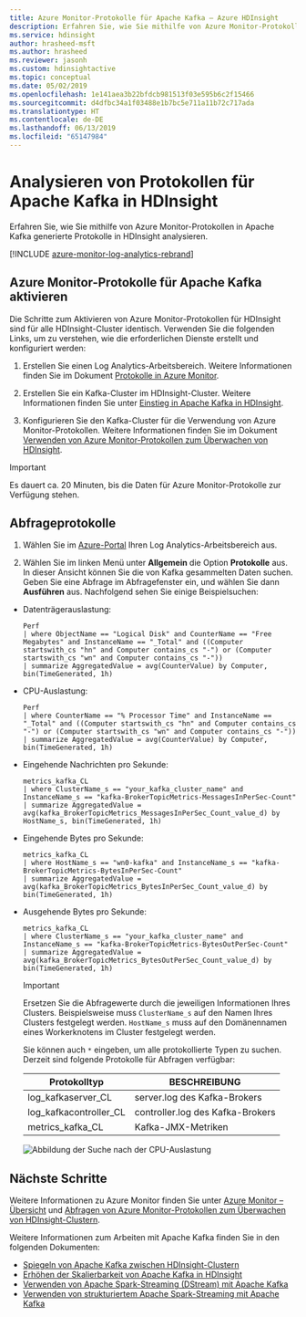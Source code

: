 ```yaml
---
title: Azure Monitor-Protokolle für Apache Kafka – Azure HDInsight
description: Erfahren Sie, wie Sie mithilfe von Azure Monitor-Protokollen Protokolle aus Apache Kafka-Clustern in Azure HDInsight analysieren.
ms.service: hdinsight
author: hrasheed-msft
ms.author: hrasheed
ms.reviewer: jasonh
ms.custom: hdinsightactive
ms.topic: conceptual
ms.date: 05/02/2019
ms.openlocfilehash: 1e141aea3b22bfdcb981513f03e595b6c2f15466
ms.sourcegitcommit: d4dfbc34a1f03488e1b7bc5e711a11b72c717ada
ms.translationtype: HT
ms.contentlocale: de-DE
ms.lasthandoff: 06/13/2019
ms.locfileid: "65147984"
---
```

# <a name="analyze-logs-for-apache-kafka-on-hdinsight"></a>Analysieren von Protokollen für Apache Kafka in HDInsight

Erfahren Sie, wie Sie mithilfe von Azure Monitor-Protokollen in Apache Kafka generierte Protokolle in HDInsight analysieren.

[!INCLUDE [azure-monitor-log-analytics-rebrand](../../../includes/azure-monitor-log-analytics-rebrand.md)]

## <a name="enable-azure-monitor-logs-for-apache-kafka"></a>Azure Monitor-Protokolle für Apache Kafka aktivieren

Die Schritte zum Aktivieren von Azure Monitor-Protokollen für HDInsight sind für alle HDInsight-Cluster identisch. Verwenden Sie die folgenden Links, um zu verstehen, wie die erforderlichen Dienste erstellt und konfiguriert werden:

1. Erstellen Sie einen Log Analytics-Arbeitsbereich. Weitere Informationen finden Sie im Dokument [Protokolle in Azure Monitor](../../azure-monitor/platform/data-platform-logs.md).

2. Erstellen Sie ein Kafka-Cluster im HDInsight-Cluster. Weitere Informationen finden Sie unter [Einstieg in Apache Kafka in HDInsight](apache-kafka-get-started.md).

3. Konfigurieren Sie den Kafka-Cluster für die Verwendung von Azure Monitor-Protokollen. Weitere Informationen finden Sie im Dokument [Verwenden von Azure Monitor-Protokollen zum Überwachen von HDInsight](../hdinsight-hadoop-oms-log-analytics-tutorial.md).

> [!IMPORTANT]  
> Es dauert ca. 20 Minuten, bis die Daten für Azure Monitor-Protokolle zur Verfügung stehen.

## <a name="query-logs"></a>Abfrageprotokolle

1. Wählen Sie im [Azure-Portal](https://portal.azure.com) Ihren Log Analytics-Arbeitsbereich aus.

2. Wählen Sie im linken Menü unter **Allgemein** die Option **Protokolle** aus. In dieser Ansicht können Sie die von Kafka gesammelten Daten suchen. Geben Sie eine Abfrage im Abfragefenster ein, und wählen Sie dann **Ausführen** aus. Nachfolgend sehen Sie einige Beispielsuchen:

* Datenträgerauslastung:

    ```kusto
    Perf 
    | where ObjectName == "Logical Disk" and CounterName == "Free Megabytes" and InstanceName == "_Total" and ((Computer startswith_cs "hn" and Computer contains_cs "-") or (Computer startswith_cs "wn" and Computer contains_cs "-")) 
    | summarize AggregatedValue = avg(CounterValue) by Computer, bin(TimeGenerated, 1h)
    ```

* CPU-Auslastung:

    ```kusto
    Perf 
    | where CounterName == "% Processor Time" and InstanceName == "_Total" and ((Computer startswith_cs "hn" and Computer contains_cs "-") or (Computer startswith_cs "wn" and Computer contains_cs "-")) 
    | summarize AggregatedValue = avg(CounterValue) by Computer, bin(TimeGenerated, 1h)
    ```

* Eingehende Nachrichten pro Sekunde:

    ```kusto
    metrics_kafka_CL 
    | where ClusterName_s == "your_kafka_cluster_name" and InstanceName_s == "kafka-BrokerTopicMetrics-MessagesInPerSec-Count" 
    | summarize AggregatedValue = avg(kafka_BrokerTopicMetrics_MessagesInPerSec_Count_value_d) by HostName_s, bin(TimeGenerated, 1h)
    ```

* Eingehende Bytes pro Sekunde:

    ```kusto
    metrics_kafka_CL 
    | where HostName_s == "wn0-kafka" and InstanceName_s == "kafka-BrokerTopicMetrics-BytesInPerSec-Count" 
    | summarize AggregatedValue = avg(kafka_BrokerTopicMetrics_BytesInPerSec_Count_value_d) by bin(TimeGenerated, 1h)
    ```

* Ausgehende Bytes pro Sekunde:

    ```kusto
    metrics_kafka_CL 
    | where ClusterName_s == "your_kafka_cluster_name" and InstanceName_s == "kafka-BrokerTopicMetrics-BytesOutPerSec-Count" 
    | summarize AggregatedValue = avg(kafka_BrokerTopicMetrics_BytesOutPerSec_Count_value_d) by bin(TimeGenerated, 1h)
    ```

    > [!IMPORTANT]  
    > Ersetzen Sie die Abfragewerte durch die jeweiligen Informationen Ihres Clusters. Beispielsweise muss `ClusterName_s` auf den Namen Ihres Clusters festgelegt werden. `HostName_s` muss auf den Domänennamen eines Workerknotens im Cluster festgelegt werden.
    
    Sie können auch `*` eingeben, um alle protokollierte Typen zu suchen. Derzeit sind folgende Protokolle für Abfragen verfügbar:
    
    | Protokolltyp | BESCHREIBUNG |
    | ---- | ---- |
    | log\_kafkaserver\_CL | server.log des Kafka-Brokers |
    | log\_kafkacontroller\_CL | controller.log des Kafka-Brokers |
    | metrics\_kafka\_CL | Kafka-JMX-Metriken |
    
    ![Abbildung der Suche nach der CPU-Auslastung](./media/apache-kafka-log-analytics-operations-management/kafka-cpu-usage.png)
 
## <a name="next-steps"></a>Nächste Schritte

Weitere Informationen zu Azure Monitor finden Sie unter [Azure Monitor – Übersicht](../../log-analytics/log-analytics-get-started.md) und [Abfragen von Azure Monitor-Protokollen zum Überwachen von HDInsight-Clustern](../hdinsight-hadoop-oms-log-analytics-use-queries.md).

Weitere Informationen zum Arbeiten mit Apache Kafka finden Sie in den folgenden Dokumenten:

* [Spiegeln von Apache Kafka zwischen HDInsight-Clustern](apache-kafka-mirroring.md)
* [Erhöhen der Skalierbarkeit von Apache Kafka in HDInsight](apache-kafka-scalability.md)
* [Verwenden von Apache Spark-Streaming (DStream) mit Apache Kafka](../hdinsight-apache-spark-with-kafka.md)
* [Verwenden von strukturiertem Apache Spark-Streaming mit Apache Kafka](../hdinsight-apache-kafka-spark-structured-streaming.md)
